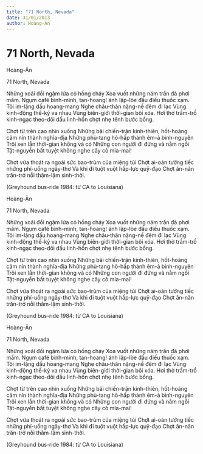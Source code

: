 ```yaml
---
title: "71 North, Nevada"
date: 31/01/2013
author: Hoàng-Ân
---
```


# 71 North, Nevada

Hoàng-Ân

71 North, Nevada


Những xoải đồi ngậm lửa cỏ hồng cháy
Xoa vuốt những nám trần đá phơi mầm.
Ngụm café bình-minh,
tan-hoang! ánh lập-lòe đầu điếu thuốc xạm.
Tôi im-lặng dấu hoang-mang
Nghe châu-thân nặng-nề đêm đi lạc
Vùng kinh-động thế-kỷ va nhau
Vùng biên-giới thời-gian bôi xóa.
Hơi thở trầm-trồ kinh-ngạc
theo-dõi dấu linh-hồn
chợt nhẹ tênh bước bổng.

Chợt từ trên cao nhìn xuống
Những bãi chiến-trận kinh-thiên,
hốt-hoảng câm nín thành nghĩa-địa
Những phù-tang hô-hấp thành êm-ả bình-nguyên
Trôi xen lẫn thời-gian không và có
Những con người đi đứng và nằm ngồi
Tật-nguyền bất tuyệt không nghe cây cỏ mỉa-mai!

Chợt vừa thoát ra ngoài sức bao-trùm của miệng túi
Chợt ai-oán tưởng tiếc những phí-uổng ngây-thơ
Và khi đi tuột vuột hấp-lực quỹ-đạo
Chợt ăn-năn trăn-trở nỗi thâm-lậm sinh-thời.


(Greyhound bus-ride 1984: từ CA to Louisiana)

Hoàng-Ân

71 North, Nevada


Những xoải đồi ngậm lửa cỏ hồng cháy
Xoa vuốt những nám trần đá phơi mầm.
Ngụm café bình-minh,
tan-hoang! ánh lập-lòe đầu điếu thuốc xạm.
Tôi im-lặng dấu hoang-mang
Nghe châu-thân nặng-nề đêm đi lạc
Vùng kinh-động thế-kỷ va nhau
Vùng biên-giới thời-gian bôi xóa.
Hơi thở trầm-trồ kinh-ngạc
theo-dõi dấu linh-hồn
chợt nhẹ tênh bước bổng.

Chợt từ trên cao nhìn xuống
Những bãi chiến-trận kinh-thiên,
hốt-hoảng câm nín thành nghĩa-địa
Những phù-tang hô-hấp thành êm-ả bình-nguyên
Trôi xen lẫn thời-gian không và có
Những con người đi đứng và nằm ngồi
Tật-nguyền bất tuyệt không nghe cây cỏ mỉa-mai!

Chợt vừa thoát ra ngoài sức bao-trùm của miệng túi
Chợt ai-oán tưởng tiếc những phí-uổng ngây-thơ
Và khi đi tuột vuột hấp-lực quỹ-đạo
Chợt ăn-năn trăn-trở nỗi thâm-lậm sinh-thời.


(Greyhound bus-ride 1984: từ CA to Louisiana)

Hoàng-Ân

71 North, Nevada


Những xoải đồi ngậm lửa cỏ hồng cháy
Xoa vuốt những nám trần đá phơi mầm.
Ngụm café bình-minh,
tan-hoang! ánh lập-lòe đầu điếu thuốc xạm.
Tôi im-lặng dấu hoang-mang
Nghe châu-thân nặng-nề đêm đi lạc
Vùng kinh-động thế-kỷ va nhau
Vùng biên-giới thời-gian bôi xóa.
Hơi thở trầm-trồ kinh-ngạc
theo-dõi dấu linh-hồn
chợt nhẹ tênh bước bổng.

Chợt từ trên cao nhìn xuống
Những bãi chiến-trận kinh-thiên,
hốt-hoảng câm nín thành nghĩa-địa
Những phù-tang hô-hấp thành êm-ả bình-nguyên
Trôi xen lẫn thời-gian không và có
Những con người đi đứng và nằm ngồi
Tật-nguyền bất tuyệt không nghe cây cỏ mỉa-mai!

Chợt vừa thoát ra ngoài sức bao-trùm của miệng túi
Chợt ai-oán tưởng tiếc những phí-uổng ngây-thơ
Và khi đi tuột vuột hấp-lực quỹ-đạo
Chợt ăn-năn trăn-trở nỗi thâm-lậm sinh-thời.


(Greyhound bus-ride 1984: từ CA to Louisiana)
